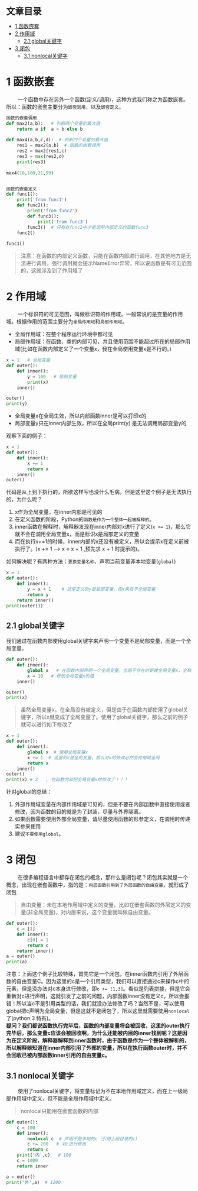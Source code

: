 <font size=5 face='微软雅黑'>__文章目录__</font>
<!-- TOC -->

- [1 函数嵌套](#1-函数嵌套)
- [2 作用域](#2-作用域)
    - [2.1 global关键字](#21-global关键字)
- [3 闭包](#3-闭包)
    - [3.1 nonlocal关键字](#31-nonlocal关键字)

<!-- /TOC -->
# 1 函数嵌套
&nbsp;&nbsp;&nbsp;&nbsp;&nbsp;&nbsp;&nbsp;&nbsp;一个函数中存在另外一个函数(定义/调用)，这种方式我们称之为函数嵌套。所以：函数的嵌套主要分为`嵌套调用`，以及`嵌套定义`。
```python
函数的嵌套调用
def max2(a,b):   # 判断两个变量的最大值
    return a if  a > b else b
 
def max4(a,b,c,d):  # 判断四个变量的最大值
    res1 = max2(a,b)  # 函数的嵌套调用
    res2 = max2(res1,c)
    res3 = max(res2,d)
    print(res3)
 
max4(10,100,21,99)


函数的嵌套定义
def func1():
    print('from func1')
    def func2():
        print('from func2')
        def func3():
            print('from func3')
        func3()  # 只有在func2中才能调用内部定义的函数func3
    func2()
 
func1()
```
>注意：在函数的内部定义函数，只能在函数内部进行调用，在其他地方是无法进行调用，强行调用就会提示NameError异常，所以说函数是有可见范围的，这就涉及到了作用域了
# 2 作用域
&nbsp;&nbsp;&nbsp;&nbsp;&nbsp;&nbsp;&nbsp;&nbsp;一个标识符的可见范围，叫做标识符的作用域。一般常说的是变量的作用域。根据作用的范围主要分为`全局作用域`和`局部作用域`。
- 全局作用域：在整个程序运行环境中都可见
- 局部作用域：在函数、类的内部可见，并且使用范围不能超过所在的局部作用域(比如在函数内部定义了一个变量x，我在全局使用变量x是不行的。)
```python
x = 1   # 全局变量
def outer():
    def inner():
        y = 100   # 局部变量
        print(x) 
    inner()

outer()
print(y)
```
- 全局变量x在全局生效，所以内部函数inner是可以打印x的
- 局部变量y只在inner内部生效，所以在全局print(y) 是无法调用局部变量y的  

观察下面的例子：
```python
x = 1
def outer():
    def inner():
        x += 1
        return x
    inner()
outer()
```
代码是从上到下执行的，所欲这样写也没什么毛病，但是这里这个例子是无法执行的，为什么呢？
1. x作为全局变量，在inner内部是可见的
2. 在定义函数的阶段，Python的`函数是作为一个整体一起被解释的`。
3. inner函数在解释时，解释器发现在inner内部对x进行了定义(`x += 1`)，那么它就不会在调用全局变量x，而是标识x是局部定义的变量
4. 而在执行x+=1的时候，inner内部的x还没有被定义，所以会提示x在定义前被执行了。(x += 1 --> x = x + 1 ,预先求 x + 1 时提示的)。  

如何解决呢？有两种方法：`更换变量名称`、声明当前变量非本地变量(`global`)
```python
x = 1
def outer():
    def inner():
        y = x + 1    # 这里定义的y是局部变量，而x来自于全局变量
        return y
    return inner()
print(outer())
```
## 2.1 global关键字
我们通过在函数内部使用global关键字来声明一个变量不是局部变量，而是一个全局变量。
```python
def outer():
    def inner():
        global x   # 在函数内部声明一个全局变量，全局不存在时新建全局变量x，全局变量x存在时，则使用全局变量x
        x = 10   # 修改全局变量x的值
    inner()

outer()
print(x)
```
> 虽然全局变量x，在全局没有被定义，但是由于在函数内部使用了global关键字，所以x就变成了全局变量了。使用了global关键字，那么之前的例子就可以进行如下修改了
```python
x = 1
def outer():
    def inner():
        global x  # 使用全局变量x
        x += 1  # 这里的x是全局变量，那么对x的修改必然会作用域全局
        return x
    inner()
outer()
print(x) # 2   , 在函数内部把全局变量x给修改了！！！
```
针对global的总结：
1. 外部作用域变量在内部作用域是可见的，但是不要在内部函数中直接使用或者修改，因为函数的目的就是为了封装，尽量与外界隔离。
2. 如果函数需要使用外部全局变量，请尽量使用函数的形参定义，在调用时传递实参来使用
3. 建议`不要使用global`。
# 3 闭包
&nbsp;&nbsp;&nbsp;&nbsp;&nbsp;&nbsp;&nbsp;&nbsp;在很多编程语言中都存在闭包的概念，那什么是闭包呢？闭包其实就是一个概念，出现在嵌套函数中，指的是：`内层函数引用到了外层函数的自由变量`，就形成了闭包
> 自由变量：未在本地作用域中定义的变量，比如在嵌套函数的外层定义的变量(非全局变量)，对内层来说，这个变量就叫做自由变量。
```python
def outer():
    c = [1]
    def inner():
        c[0] = 1
        return c
    return inner()
a = outer()
print(a)
```
注意：上面这个例子比较特殊，首先它是一个闭包，在inner函数内引用了外层函数的自由变量C。因为这里的c是一个引用类型，我们可以直接通过c来操作c中的元素，但是没办法对c本身进行修改，即`c += [1,3]`。看似是列表拼接，但是它会重新对c进行声明，这就引发了之前的问题，内部函数inner没有定义c，所以会报错！所以当c不是引用类型的话，我们就没办法修改了吗？当然不是，可以使用global把c声明为全局变量，但是这就不是闭包了，所以这里就需要使用`nonlocal`了(python 3 特有)。  
__疑问？我们都说函数执行完毕后，函数的内部变量将会被回收，这里的outer执行完毕后，那么变量c应该会被回收啊，为什么还能被内层的inner找到呢？这是因为在定义阶段，解释器解释到inner函数时，由于函数是作为一个整体被解析的，所以解释器知道在inner内部引用了外部的变量，所以在执行函数outer时，并不会回收已被内部函数inner引用的自由变量c。__
## 3.1 nonlocal关键字
&nbsp;&nbsp;&nbsp;&nbsp;&nbsp;&nbsp;&nbsp;&nbsp;使用了nonlocal关键字，将变量标记为不在本地作用域定义，而在上一级局部作用域中定义，但不能是全局作用域中定义。
> nonlocal只能用在嵌套函数的内部
```python
def outer():
    c = 100
    def inner():
        nonlocal c  # 声明不是本地的c（引用上级目录的c)
        c += 200   # 对c进行修改
        return c
    print('内',c)   # 100
    c = 1000
    return inner

a = outer()
print('外',a)  # 1200
```
